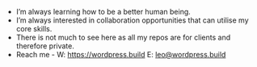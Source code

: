 - I’m always learning how to be a better human being.
- I’m always interested in collaboration opportunities that can utilise my core skills.
- There is not much to see here as all my repos are for clients and therefore private.
- Reach me - W: https://wordpress.build E: leo@wordpress.build

<!---
dekkydog/dekkydog is a ✨ special ✨ repository because its `README.md` (this file) appears on your GitHub profile.
You can click the Preview link to take a look at your changes.
--->
